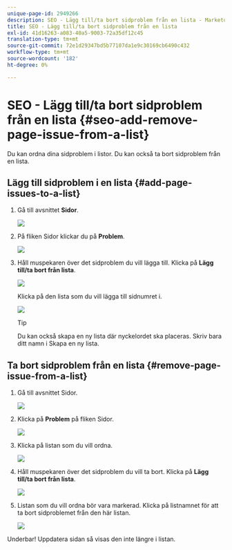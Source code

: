 ```yaml
---
unique-page-id: 2949266
description: SEO - Lägg till/ta bort sidproblem från en lista - Marketo Docs - produktdokumentation
title: SEO - Lägg till/ta bort sidproblem från en lista
exl-id: 41d16263-a083-40a5-9003-72a35df12c45
translation-type: tm+mt
source-git-commit: 72e1d29347bd5b77107da1e9c30169cb6490c432
workflow-type: tm+mt
source-wordcount: '182'
ht-degree: 0%

---
```


# SEO - Lägg till/ta bort sidproblem från en lista {#seo-add-remove-page-issue-from-a-list}

Du kan ordna dina sidproblem i listor. Du kan också ta bort sidproblem från en lista.

## Lägg till sidproblem i en lista {#add-page-issues-to-a-list}

1. Gå till avsnittet **Sidor**.

   ![](assets/image2014-9-18-14-3a3-3a10.png)

1. På fliken Sidor klickar du på **Problem**.

   ![](assets/image2014-9-18-14-3a3-3a18.png)

1. Håll muspekaren över det sidproblem du vill lägga till. Klicka på **Lägg till/ta bort från lista**.

   ![](assets/image2014-9-18-14-3a3-3a40.png)

   Klicka på den lista som du vill lägga till sidnumret i.

   ![](assets/image2014-9-18-14-3a3-3a44.png)

   >[!TIP]
   >
   >Du kan också skapa en ny lista där nyckelordet ska placeras. Skriv bara ditt namn i Skapa en ny lista.

## Ta bort sidproblem från en lista {#remove-page-issue-from-a-list}

1. Gå till avsnittet Sidor.

   ![](assets/image2014-9-18-14-3a4-3a8.png)

1. Klicka på **Problem** på fliken Sidor.

   ![](assets/image2014-9-18-14-3a4-3a22.png)

1. Klicka på listan som du vill ordna.

   ![](assets/image2014-9-18-14-3a4-3a29.png)

1. Håll muspekaren över det sidproblem du vill ta bort. Klicka på **Lägg till/ta bort från lista**.

   ![](assets/image2014-9-18-14-3a4-3a38.png)

1. Listan som du vill ordna bör vara markerad. Klicka på listnamnet för att ta bort sidproblemet från den här listan.

   ![](assets/image2014-9-18-14-3a4-3a52.png)

Underbar! Uppdatera sidan så visas den inte längre i listan.
